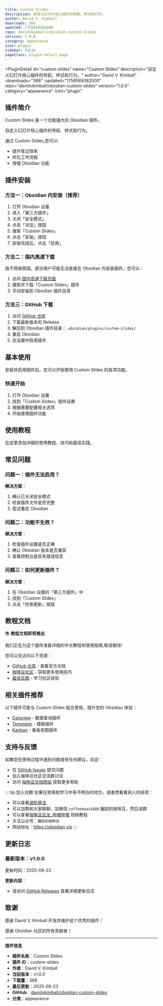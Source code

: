 ```yaml
---
title: Custom Slides
description: 自定义幻灯片核心插件的导航、样式和行为。
author: David V. Kimball
downloads: 368
updated: 1758569382000
repo: davidvkimball/obsidian-custom-slides
version: 1.0.0
category: appearance
icon: plugin
sidebar: false
pageClass: plugin-detail-page
---
```


<PluginDetail
  id="custom-slides"
  name="Custom Slides"
  description="自定义幻灯片核心插件的导航、样式和行为。"
  author="David V. Kimball"
  :downloads="368"
  :updated="1758569382000"
  repo="davidvkimball/obsidian-custom-slides"
  version="1.0.0"
  category="appearance"
  icon="plugin"
>

<!-- AUTO_GENERATED_START -->
## 插件简介

Custom Slides 是一个功能强大的 Obsidian 插件。

自定义幻灯片核心插件的导航、样式和行为。

通过 Custom Slides,您可以:

- 提升笔记效率
- 优化工作流程
- 增强 Obsidian 功能

<!-- AUTO_GENERATED_END -->

<!-- AUTO_GENERATED_START -->
## 插件安装

### 方法一：Obsidian 内安装（推荐）

1. 打开 Obsidian 设置
2. 进入「第三方插件」
3. 关闭「安全模式」
4. 点击「浏览」按钮
5. 搜索「Custom Slides」
6. 点击「安装」按钮
7. 安装完成后，点击「启用」

### 方法二：国内高速下载

由于网络原因，部分用户可能无法直接在 Obsidian 内安装插件。您可以：

1. 访问 [国内高速下载页面](/zh/documentation/obsidian-plugins-download.html)
2. 搜索并下载「Custom Slides」插件
3. 手动安装到 Obsidian 插件目录

### 方法三：GitHub 下载

1. 访问 [GitHub 仓库](https://github.com/davidvkimball/obsidian-custom-slides)
2. 下载最新版本的 Release
3. 解压到 Obsidian 插件目录：`.obsidian/plugins/custom-slides/`
4. 重启 Obsidian
5. 在设置中启用插件

## 基本使用

安装并启用插件后，您可以开始使用 Custom Slides 的各项功能。

### 快速开始

1. 打开 Obsidian 设置
2. 找到「Custom Slides」插件设置
3. 根据需要配置相关选项
4. 开始使用插件功能

<!-- AUTO_GENERATED_END -->

<!-- CUSTOM_CONTENT_START:tutorial -->
## 使用教程

在这里添加详细的使用教程、技巧和最佳实践。

<!-- CUSTOM_CONTENT_END:tutorial -->

<!-- SHARED_CONTENT_START -->
## 常见问题

### 问题一：插件无法启用？

**解决方案**：
1. 确认已关闭安全模式
2. 检查插件文件是否完整
3. 尝试重启 Obsidian

### 问题二：功能不生效？

**解决方案**：
1. 检查插件设置是否正确
2. 确认 Obsidian 版本是否兼容
3. 查看控制台是否有错误信息

### 问题三：如何更新插件？

**解决方案**：
1. 在 Obsidian 设置的「第三方插件」中
2. 找到「Custom Slides」
3. 点击「检查更新」按钮

## 教程文档

📚 **教程文档即将推出**

我们正在为这个插件准备详细的中文教程和使用指南,敬请期待!

您可以先访问以下资源：
- [GitHub 仓库](https://github.com/davidvkimball/obsidian-custom-slides) - 查看官方文档
- [咖啡豆社区](/zh/bases/) - 获取更多使用技巧
- [最佳实践](/zh/best-practices/) - 学习社区经验

## 相关插件推荐

以下插件可能与 Custom Slides 配合使用，提升您的 Obsidian 体验：

- [Dataview](/zh/plugins/dataview.html) - 数据查询插件
- [Templater](/zh/plugins/templater-obsidian.html) - 模板插件
- [Kanban](/zh/plugins/obsidian-kanban.html) - 看板视图插件

## 支持与反馈

如果您在使用过程中遇到问题或有任何建议，欢迎：

- 在 [GitHub Issues](https://github.com/davidvkimball/obsidian-custom-slides/issues) 提交问题
- 加入咖啡豆社区交流群讨论
- 访问 [咖啡豆文档网站](https://obsidian.vip) 获取更多帮助

::: tip 加入社群
如果在使用和学习中有不明白的地方，或者想看看别人的经验：
- 可以查看[进阶用法](/zh/advanced)
- 可以加群和大家聊聊，加微信 `coffeebean1688` 蹦跶的咖啡豆，然后进群
- 可以查看[咖啡豆豆龙_哔哩哔哩](https://space.bilibili.com/618777356) 视频教程
- 关注公众号：`蹦跶的咖啡豆`
- 网站地址：https://obsidian.vip
:::
<!-- SHARED_CONTENT_END -->

<!-- AUTO_GENERATED_START -->
## 更新日志

### 最新版本：v1.0.0

更新时间：2025-09-23

**更新内容**：
- 请访问 [GitHub Releases](https://github.com/davidvkimball/obsidian-custom-slides/releases) 查看详细更新日志

## 致谢

感谢 David V. Kimball 开发并维护这个优秀的插件！

感谢 Obsidian 社区的所有贡献者！

---

**插件信息**
- **插件名称**：Custom Slides
- **插件 ID**：custom-slides
- **作者**：David V. Kimball
- **当前版本**：v1.0.0
- **下载量**：368
- **最后更新**：2025-09-23
- **GitHub**：[davidvkimball/obsidian-custom-slides](https://github.com/davidvkimball/obsidian-custom-slides)
- **分类**：appearance
<!-- AUTO_GENERATED_END -->

</PluginDetail>

